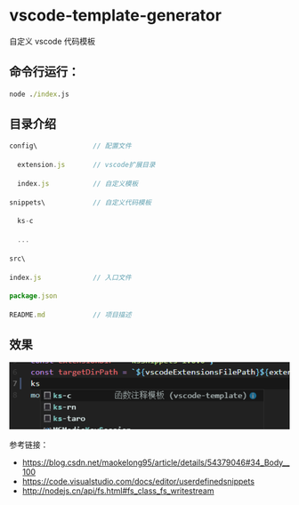 # vscode-template-generator

自定义 vscode 代码模板

## 命令行运行：

```cmd
node ./index.js
```

## 目录介绍

```js
config\              // 配置文件

  extension.js       // vscode扩展目录

  index.js           // 自定义模板

snippets\            // 自定义代码模板

  ks-c

  ...

src\

index.js             // 入口文件

package.json

README.md            // 项目描述

```

## 效果
![](./img/demo.png)

参考链接：

- <https://blog.csdn.net/maokelong95/article/details/54379046#34_Body__100>
- <https://code.visualstudio.com/docs/editor/userdefinedsnippets>
- <http://nodejs.cn/api/fs.html#fs_class_fs_writestream>